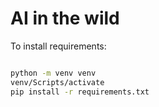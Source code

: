 # AI in the wild

To install requirements:
```bash

python -m venv venv
venv/Scripts/activate
pip install -r requirements.txt

```